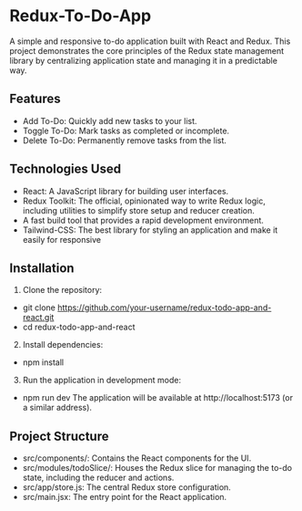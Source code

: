 # Redux-To-Do-App

A simple and responsive to-do application built with React and Redux. This project demonstrates the core principles of the Redux state management library by centralizing application state and managing it in a predictable way.

## Features

* Add To-Do: Quickly add new tasks to your list.
* Toggle To-Do: Mark tasks as completed or incomplete.
* Delete To-Do: Permanently remove tasks from the list.

## Technologies Used

* React: A JavaScript library for building user interfaces.
* Redux Toolkit: The official, opinionated way to write Redux logic, including utilities to simplify store setup and reducer creation.
* A fast build tool that provides a rapid development environment.
* Tailwind-CSS: The best library for styling an application and make it easily for responsive 

## Installation

1. Clone the repository:
  * git clone https://github.com/your-username/redux-todo-app-and-react.git
  * cd redux-todo-app-and-react
2. Install dependencies:
  * npm install
3. Run the application in development mode:
  * npm run dev
  The application will be available at http://localhost:5173 (or a similar address).

## Project Structure

* src/components/: Contains the React components for the UI.
* src/modules/todoSlice/: Houses the Redux slice for managing the to-do state, including the reducer and actions.
* src/app/store.js: The central Redux store configuration.
* src/main.jsx: The entry point for the React application.
